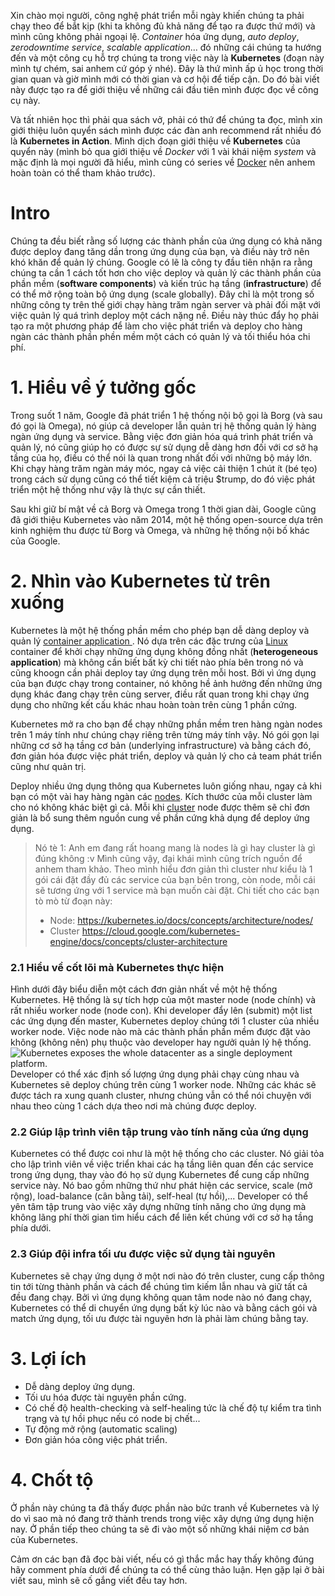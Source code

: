 Xin chào mọi người, công nghệ phát triển mỗi ngày khiến chúng ta phải chạy theo để bắt kịp (khi ta không đủ khả năng để tạo ra được thứ mới) và mình cũng không phải ngoại lệ. *Container* hóa ứng dụng, *auto deploy*, *zerodowntime service*, *scalable application*... đó những cái chúng ta hướng đến và một công cụ hỗ trợ chúng ta trong việc này là **Kubernetes** (đoạn này mình tự chém, sai anhem cứ góp ý nhé). Đây là thứ mình ấp ủ học trong thời gian quan và giờ mình mới có thời gian và cơ hội để tiếp cận. Do đó bài viết này được tạo ra để giới thiệu về những cái đầu tiên mình được đọc về công cụ này. 

Và tất nhiên học thì phải qua sách vở, phải có thứ để chúng ta đọc, mình xin giới thiệu luôn quyển sách mình được các đàn anh recommend rất nhiều đó là **Kubernetes in Action**. Mình dịch đoạn giới thiệu về **Kubernetes** của quyển này (mình bỏ qua giới thiệu về *Docker* với 1 vài khái niệm *system* và mặc định là mọi người đã hiểu, mình cũng có series về [Docker](https://viblo.asia/s/kham-pha-docker-JzKmgDnBl9N) nên anhem hoàn toàn có thể tham khảo trước).

# Intro
Chúng ta đều biết rằng số lượng các thành phần của ứng dụng có khả năng được deploy đang tăng dần trong ứng dụng của bạn, và điều này trở nên khó khăn để quản lý chúng. Google có lẽ là công ty đầu tiên nhận ra rằng chúng ta cần 1 cách tốt hơn cho việc deploy và quản lý các thành phần của phần mềm (**software components**) và kiến trúc hạ tầng (**infrastructure**) để có thể mở rộng toàn bộ ứng dụng (scale globally). Đây chỉ là một trong số những công ty trên thế giới chạy hàng trăm ngàn server và phải đối mặt với việc quản lý quá trình deploy một cách nặng nề. Điều này thúc đẩy họ phải tạo ra một phương pháp để làm cho việc phát triển và deploy cho hàng ngàn các thành phần phền mềm một cách có quản lý và tối thiểu hóa chi phí.

# 1. Hiểu về ý tưởng gốc
Trong suốt 1 năm, Google đã phát triển 1 hệ thống nội bộ gọi là  Borg (và sau đó gọi là Omega), nó giúp cả developer lẫn quản trị hệ thống quản lý hàng ngàn ứng dụng và service. Bằng việc đơn giản hóa quá trình phát triển và quản lý, nó cũng giúp họ có được sự sử dụng dễ dàng hơn đối với cơ sở hạ tầng của họ, điều có thể nói là quan trong nhất đối với những bộ máy lớn. Khi chạy hàng trăm ngàn máy móc, ngay cả việc cải thiện 1 chút ít (bé tẹo) trong cách sử dụng cũng có thể tiết kiệm cả triệu $trump, do đó việc phát triển một hệ thống như vậy là thực sự cần thiết.

Sau khi giữ bí mật về cả Borg và Omega trong 1 thời gian dài, Google cũng đã giới thiệu Kubernetes vào năm 2014, một hệ thống open-source dựa trên kinh nghiệm thu được từ Borg và Omega, và những hệ thống nội bố khác của Google.

# 2. Nhìn vào Kubernetes từ trên xuống
Kubernetes là một hệ thống phần mềm cho phép bạn dễ dàng deploy và quản lý [container application ](https://viblo.asia/p/cac-khai-niem-trong-docker-va-thuc-hanh-xay-dung-1-ung-dung-bang-docker-co-ban-XL6lANEm5ek). Nó dựa trên các đặc trưng của [Linux](https://viblo.asia/p/jvElaGpAKkw) container để khởi chạy những ứng dụng không đồng nhất (**heterogeneous application**) mà không cần biết bất kỳ chi tiết nào phía bên trong nó và cũng khoogn cần phải deploy tay ứng dụng trên mỗi host. Bởi vì ứng dụng của bạn được chạy trong container, nó không hề ảnh hưởng đến những ứng dụng khác đang chạy trên cùng server, điều rất quan trong khi chạy ứng dụng cho những kết cấu khác nhau hoàn toàn trên cùng 1 phần cứng. 

Kubernetes mở ra cho bạn để chạy những phần mềm tren hàng ngàn nodes trên 1 máy tính như chúng chạy riêng trên từng máy tính vậy. Nó gói gọn lại những cơ sở hạ tầng cơ bản (underlying infrastructure) và bằng cách đó, đơn giản hóa được việc phát triển, deploy và quản lý cho cả team phát triển cũng như quản trị.

Deploy nhiều ứng dụng thông qua Kubernetes luôn giống nhau, ngay cả khi bạn có một vài hay hàng ngàn các [nodes](https://kubernetes.io/docs/concepts/architecture/nodes/). Kích thước của mỗi cluster làm cho nó không khác biệt gì cả. Mỗi khi [cluster](https://cloud.google.com/kubernetes-engine/docs/concepts/cluster-architecture) node được thêm sẽ chỉ đơn giản là bổ sung thêm nguồn cung về phần cứng khả dụng để deploy ứng dụng.
> Nó tè 1: Anh em đang rất hoang mang là nodes là gì hay cluster là gì đúng không :v Mình cũng vậy, đại khái mình cũng trích nguồn để anhem tham khảo. Theo mình hiểu đơn giản thì cluster như kiểu là 1 gói cái đặt đầy đủ các service của bạn bên trong, còn node, mỗi cái sẽ tương ứng với 1 service mà bạn muốn cài đặt. Chi tiết cho các bạn tò mò từ đoạn này:
> - Node: https://kubernetes.io/docs/concepts/architecture/nodes/
> - Cluster https://cloud.google.com/kubernetes-engine/docs/concepts/cluster-architecture

### 2.1 Hiểu về cốt lõi mà Kubernetes thực hiện
Hình dưới đây biểu diễn một cách đơn giản nhất về một hệ thống Kubernetes. Hệ thống là sự tích hợp của một master node (node chính)  và rất nhiều worker node (node con). Khi developer đẩy lên (submit) một list các ứng dụng đến master, Kubernetes deploy chúng tới 1 cluster của nhiều worker node. Việc node nào mà các thành phần phần mềm được đặt vào không (không nên) phụ thuộc vào developer hay ngưởi quản lý hệ thống.
![Kubernetes exposes the whole datacenter as a single deployment platform.](https://images.viblo.asia/294fb6e4-0a5d-4ff7-9a56-4aace3b60830.png)
Developer có thể xác định số lượng ứng dụng phải chạy cùng nhau và Kubernetes sẽ deploy chúng trên cùng 1 worker node. Những các khác sẽ được tách ra xung  quanh cluster, nhưng chúng vẫn có thể nói chuyện với nhau theo cùng 1 cách dựa theo nơi mà chúng được deploy.

### 2.2 Giúp lập trình viên tập trung vào tính năng của ứng dụng
Kubernetes có thể được coi như là một hệ thống cho các cluster. Nó giải tỏa cho lập trình viên về việc triển khai các hạ tầng liên quan đến các service trong ứng dụng, thay vào đó họ sử dụng Kubernetes để cung cấp những service này. Nó bao gồm những thứ như phát hiện các service, scale (mở rộng), load-balance (cân bằng tải), self-heal (tự hồi),... Developer có thể yên tâm tập trung vào việc xây dựng những tính năng cho ứng dụng mà không lãng phí thời gian tìm hiểu cách để liên kết chúng với cơ sở hạ tầng phía dưới.

### 2.3 Giúp đội infra tối ưu được việc sử dụng tài nguyên
Kubernetes sẽ chạy ứng dụng ở một nơi nào đó trên cluster, cung cấp thông tin tới từng thành phần và cách để chúng tìm kiếm lẫn nhau và giữ tất cả đều đang chạy. Bởi vì ứng dụng không quan tâm node nào nó đang chạy, Kubernetes có thể di chuyển ứng dụng bất kỳ lúc nào và bằng cách gói và match ứng dụng, tối ưu được tài nguyên hơn là phải làm chúng bằng tay.

# 3. Lợi ích
- Dễ dàng deploy ứng dụng.
- Tối ưu hóa được tài nguyên phần cứng.
- Có chế độ health-checking và self-healing tức là chế độ tự kiểm tra tình trạng và tự hồi phục nếu có node bị chết...
- Tự động mở rộng (automatic scaling)
- Đơn giản hóa công việc phát triển.

# 4. Chốt tộ
Ở phần này chúng ta đã thấy được phần nào bức tranh về Kubernetes và lý do vì sao mà nó đang trở thành trends trong việc xây dựng ứng dụng hiện nay. Ở phần tiếp theo chúng ta sẽ đi vào một số những khái niệm cơ bản của Kubernetes.

Cảm ơn các bạn đã đọc bài viết, nếu có gì thắc mắc hay thấy không đúng hãy comment phía dưới để chúng ta có thể cùng thảo luận. Hẹn gặp lại ở bài viết sau, mình sẽ cố gắng viết đều tay hơn.